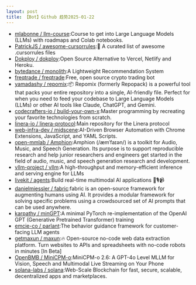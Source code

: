 ```yaml
---
layout: post
title: 【Bot】Github 趋势2025-01-22
---
```


* [mlabonne / llm-course](https://github.com/mlabonne/llm-course):Course to get into Large Language Models (LLMs) with roadmaps and Colab notebooks.
* [PatrickJS / awesome-cursorrules](https://github.com/PatrickJS/awesome-cursorrules):📄 A curated list of awesome .cursorrules files
* [Dokploy / dokploy](https://github.com/Dokploy/dokploy):Open Source Alternative to Vercel, Netlify and Heroku.
* [bytedance / monolith](https://github.com/bytedance/monolith):A Lightweight Recommendation System
* [freqtrade / freqtrade](https://github.com/freqtrade/freqtrade):Free, open source crypto trading bot
* [yamadashy / repomix](https://github.com/yamadashy/repomix):📦 Repomix (formerly Repopack) is a powerful tool that packs your entire repository into a single, AI-friendly file. Perfect for when you need to feed your codebase to Large Language Models (LLMs) or other AI tools like Claude, ChatGPT, and Gemini.
* [codecrafters-io / build-your-own-x](https://github.com/codecrafters-io/build-your-own-x):Master programming by recreating your favorite technologies from scratch.
* [linera-io / linera-protocol](https://github.com/linera-io/linera-protocol):Main repository for the Linera protocol
* [web-infra-dev / midscene](https://github.com/web-infra-dev/midscene):AI-Driven Browser Automation with Chrome Extensions, JavaScript, and YAML Scripts.
* [open-mmlab / Amphion](https://github.com/open-mmlab/Amphion):Amphion (/æmˈfaɪən/) is a toolkit for Audio, Music, and Speech Generation. Its purpose is to support reproducible research and help junior researchers and engineers get started in the field of audio, music, and speech generation research and development.
* [vllm-project / vllm](https://github.com/vllm-project/vllm):A high-throughput and memory-efficient inference and serving engine for LLMs
* [livekit / agents](https://github.com/livekit/agents):Build real-time multimodal AI applications 🤖🎙️📹
* [danielmiessler / fabric](https://github.com/danielmiessler/fabric):fabric is an open-source framework for augmenting humans using AI. It provides a modular framework for solving specific problems using a crowdsourced set of AI prompts that can be used anywhere.
* [karpathy / minGPT](https://github.com/karpathy/minGPT):A minimal PyTorch re-implementation of the OpenAI GPT (Generative Pretrained Transformer) training
* [emcie-co / parlant](https://github.com/emcie-co/parlant):The behavior guidance framework for customer-facing LLM agents
* [getmaxun / maxun](https://github.com/getmaxun/maxun):🔥 Open-source no-code web data extraction platform. Turn websites to APIs and spreadsheets with no-code robots in minutes [In Beta]
* [OpenBMB / MiniCPM-o](https://github.com/OpenBMB/MiniCPM-o):MiniCPM-o 2.6: A GPT-4o Level MLLM for Vision, Speech and Multimodal Live Streaming on Your Phone
* [solana-labs / solana](https://github.com/solana-labs/solana):Web-Scale Blockchain for fast, secure, scalable, decentralized apps and marketplaces.
